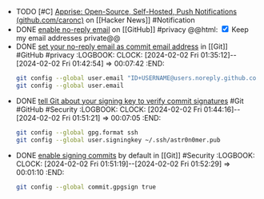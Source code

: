 - TODO [#C] [Apprise: Open-Source, Self-Hosted, Push Notifications (github.com/caronc)](https://news.ycombinator.com/item?id=39215732) on [[Hacker News]] #Notification
- DONE [enable no-reply email](https://github.com/settings/emails#backup_email_select_label) on [[GitHub]] #privacy
  @@html: <input type="checkbox" checked /> Keep my email addresses private@@
- DONE [set your no-reply email as commit email address](https://docs.github.com/account-and-profile/setting-up-and-managing-your-personal-account-on-github/managing-email-preferences/setting-your-commit-email-address#setting-your-commit-email-address-in-git) in [[Git]] #GitHub #privacy
  :LOGBOOK:
  CLOCK: [2024-02-02 Fri 01:35:12]--[2024-02-02 Fri 01:42:54] =>  00:07:42
  :END:
  ```bash
  git config --global user.email "ID+USERNAME@users.noreply.github.com"
  git config --global user.email
  ```
- DONE [tell Git about your signing key to verify commit signatures](https://docs.github.com/authentication/managing-commit-signature-verification/telling-git-about-your-signing-key#telling-git-about-your-ssh-key) #Git #GitHub #Security
  :LOGBOOK:
  CLOCK: [2024-02-02 Fri 01:44:16]--[2024-02-02 Fri 01:51:21] =>  00:07:05
  :END:
  ```bash
  git config --global gpg.format ssh
  git config --global user.signingkey ~/.ssh/astr0n0mer.pub
  
  ```
- DONE [enable signing commits](https://docs.github.com/authentication/managing-commit-signature-verification/signing-commits) by default in [[Git]] #Security
  :LOGBOOK:
  CLOCK: [2024-02-02 Fri 01:51:19]--[2024-02-02 Fri 01:52:29] =>  00:01:10
  :END:
  ```bash
  git config --global commit.gpgsign true
  ```